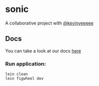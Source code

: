 # sonic

A collaborative project with [@kevinyeeeee](https://gitlab.com/kevinye88)

## Docs

You can take a look at our docs [here](https://docs.google.com/document/d/1oBdpKyHLnqYU64qiFBKMHDBjYq8ppL9W1twelGQt-Kw/edit?usp=sharing)

### Run application:

```
lein clean
lein figwheel dev
```

